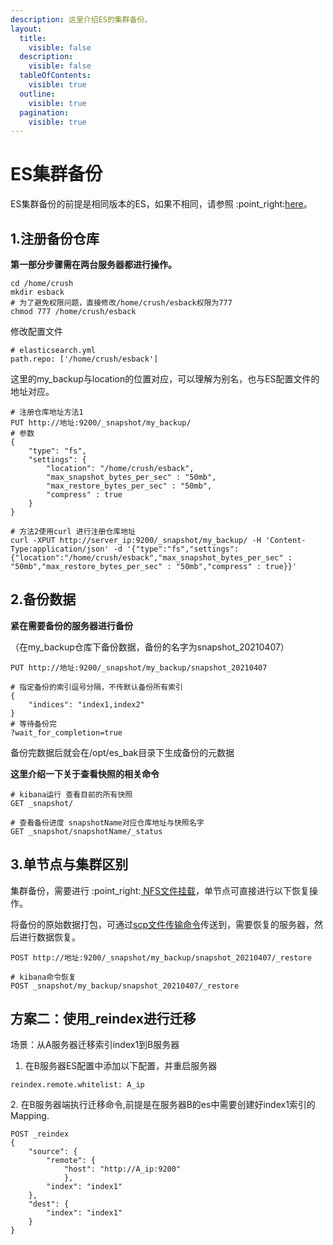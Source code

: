 ```yaml
---
description: 这里介绍ES的集群备份。
layout:
  title:
    visible: false
  description:
    visible: false
  tableOfContents:
    visible: true
  outline:
    visible: true
  pagination:
    visible: true
---
```


# ES集群备份

ES集群备份的前提是相同版本的ES，如果不相同，请参照 :point\_right:[here](es-shu-ju-chu-li-zhi-kua-ban-ben-qian-yi.md)。

## 1.注册备份仓库

**第一部分步骤需在两台服务器都进行操作。**

```
cd /home/crush
mkdir esback
# 为了避免权限问题，直接修改/home/crush/esback权限为777
chmod 777 /home/crush/esback
```

修改配置文件

```
# elasticsearch.yml
path.repo: ['/home/crush/esback']
```

这里的my\_backup与location的位置对应，可以理解为别名，也与ES配置文件的地址对应。

```
# 注册仓库地址方法1
PUT http://地址:9200/_snapshot/my_backup/
# 参数
{
    "type": "fs",
    "settings": {
        "location": "/home/crush/esback",
        "max_snapshot_bytes_per_sec" : "50mb",
        "max_restore_bytes_per_sec" : "50mb",
        "compress" : true
    }
}

# 方法2使用curl 进行注册仓库地址
curl -XPUT http://server_ip:9200/_snapshot/my_backup/ -H 'Content-Type:application/json' -d '{"type":"fs","settings":{"location":"/home/crush/esback","max_snapshot_bytes_per_sec" : "50mb","max_restore_bytes_per_sec" : "50mb","compress" : true}}'
```

## 2.备份数据

**紧在需要备份的服务器进行备份**

（在my\_backup仓库下备份数据，备份的名字为snapshot\_20210407）

```
PUT http://地址:9200/_snapshot/my_backup/snapshot_20210407

# 指定备份的索引逗号分隔，不传默认备份所有索引
{
    "indices": "index1,index2"
}
# 等待备份完
?wait_for_completion=true 
```

备份完数据后就会在/opt/es\_bak目录下生成备份的元数据

**这里介绍一下关于查看快照的相关命令**

```
# kibana运行 查看目前的所有快照
GET _snapshot/

# 查看备份进度 snapshotName对应仓库地址与快照名字
GET _snapshot/snapshotName/_status
```

## 3.单节点与集群区别

集群备份，需要进行 :point\_right:[ NFS文件挂载](../../performance/huan-jing-da-jian/nfs-wen-jian-gua-zai.md)，单节点可直接进行以下恢复操作。

将备份的原始数据打包，可通过[scp文件传输命令](../../performance/huan-jing-da-jian/linux-basic-command.md#2-wen-jian-de-chuan-shu)传送到，需要恢复的服务器，然后进行数据恢复。

```
POST http://地址:9200/_snapshot/my_backup/snapshot_20210407/_restore

# kibana命令恢复
POST _snapshot/my_backup/snapshot_20210407/_restore
```

## 方案二：使用\_reindex进行迁移

场景：从A服务器迁移索引index1到B服务器

1. 在B服务器ES配置中添加以下配置，并重启服务器

```
reindex.remote.whitelist: A_ip
```

2\. 在B服务器端执行迁移命令,前提是在服务器B的es中需要创建好index1索引的Mapping.

```
POST _reindex
{
    "source": {
        "remote": {
            "host": "http://A_ip:9200"
            },
        "index": "index1"
    },
    "dest": {
        "index": "index1"
    }
}
```
